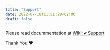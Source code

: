 ```yaml
---
title: "Support"
date: 2022-07-18T11:51:29+02:00
draft: false
---
```


Please read docummentation at [Wiki: 💕 Support](https://wiki.0x0.sk/en/Support)


Thank You ❤️
